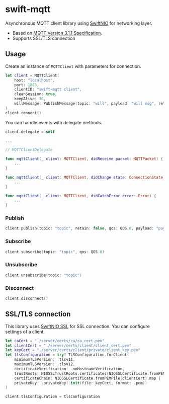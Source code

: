 # swift-mqtt

Asynchronous MQTT client library using [SwiftNIO](https://github.com/apple/swift-nio) for networking layer.

- Based on [MQTT Version 3.1.1 Specification](http://docs.oasis-open.org/mqtt/mqtt/v3.1.1/os/mqtt-v3.1.1-os.html#_Toc398718028).
- Supports SSL/TLS connection

## Usage

Create an instance of `MQTTClient` with parameters for connection.

```swift
let client = MQTTClient(
    host: "localhost",
    port: 1883,
    clientID: "swift-mqtt client",
    cleanSession: true,
    keepAlive: 30,
    willMessage: PublishMessage(topic: "will", payload: "will msg", retain: false, qos: .atMostOnce),
)
client.connect()
```

You can handle events with delegate methods.

```swift
client.delegate = self

...

// MQTTClientDelegate

func mqttClient(_ client: MQTTClient, didReceive packet: MQTTPacket) {
    ...
}

func mqttClient(_ client: MQTTClient, didChange state: ConnectionState) {
    ...
}

func mqttClient(_ client: MQTTClient, didCatchError error: Error) {
    ...
}
```

### Publish

```swift
client.publish(topic: "topic", retain: false, qos: QOS.0, payload: "payload")
```

### Subscribe

```swift
client.subscribe(topic: "topic", qos: QOS.0)
```

### Unsubscribe

```swift
client.unsubscribe(topic: "topic")
```

### Disconnect

```swift
client.disconnect()
```

## SSL/TLS connection

This library uses [SwiftNIO SSL](https://github.com/apple/swift-nio-ssl) for SSL connection. You can configure settings of a client.

```swift
let caCert = "./server/certs/ca/ca_cert.pem"
let clientCert = "./server/certs/client/client_cert.pem"
let keyCert = "./server/certs/client/private/client_key.pem"
let tlsConfiguration = try? TLSConfiguration.forClient(
    minimumTLSVersion: .tlsv11,
    maximumTLSVersion: .tlsv12,
    certificateVerification: .noHostnameVerification,
    trustRoots: NIOSSLTrustRoots.certificates(NIOSSLCertificate.fromPEMFile(caCert)),
    certificateChain: NIOSSLCertificate.fromPEMFile(clientCert).map { .certificate($0) },
    privateKey: .privateKey(.init(file: keyCert, format: .pem))
)

client.tlsConfiguration = tlsConfiguration
```
